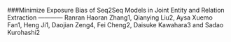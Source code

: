 ###Minimize Exposure Bias of Seq2Seq Models in Joint Entity and Relation Extraction ———— Ranran Haoran Zhang1, Qianying Liu2, Aysa Xuemo Fan1, Heng Ji1, Daojian Zeng4,
Fei Cheng2, Daisuke Kawahara3 and Sadao Kurohashi2  
